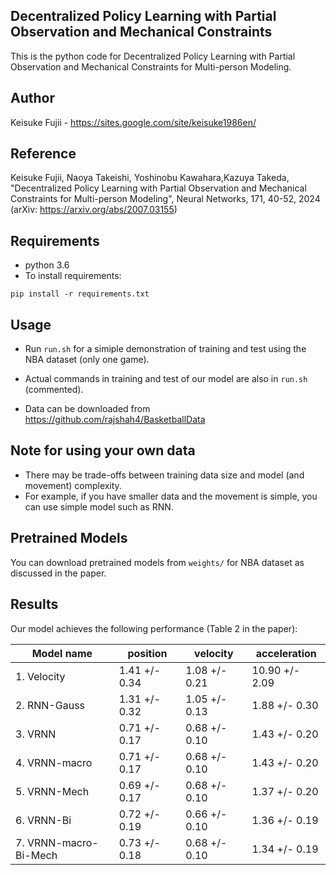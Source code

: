 ## Decentralized Policy Learning with Partial Observation and Mechanical Constraints

This is the python code for Decentralized Policy Learning with Partial Observation and Mechanical Constraints for Multi-person Modeling.

## Author
Keisuke Fujii - https://sites.google.com/site/keisuke1986en/

## Reference
Keisuke Fujii, Naoya Takeishi, Yoshinobu Kawahara,Kazuya Takeda, "Decentralized Policy Learning with Partial Observation and Mechanical Constraints for Multi-person Modeling", Neural Networks, 171, 40-52, 2024 (arXiv: https://arxiv.org/abs/2007.03155)

## Requirements

* python 3.6 
* To install requirements:

```setup
pip install -r requirements.txt
```

## Usage
 
* Run `run.sh` for a simiple demonstration of training and test using the NBA dataset (only one game).

* Actual commands in training and test of our model are also in `run.sh` (commented).  

* Data can be downloaded from https://github.com/rajshah4/BasketballData

## Note for using your own data

* There may be trade-offs between training data size and model (and movement) complexity.
* For example, if you have smaller data and the movement is simple, you can use simple model such as RNN. 

## Pretrained Models

You can download pretrained models from `weights/` for NBA dataset as discussed in the paper.

## Results

Our model achieves the following performance (Table 2 in the paper):

| Model name            |   position    |   velocity    |  acceleration  |
| ----------------------|-------------- | ------------- | -------------- |
| 1. Velocity           | 1.41 +/- 0.34 | 1.08 +/- 0.21 | 10.90 +/- 2.09 |  
| 2. RNN-Gauss          | 1.31 +/- 0.32 | 1.05 +/- 0.13 |  1.88 +/- 0.30 |
| 3. VRNN               | 0.71 +/- 0.17 | 0.68 +/- 0.10 |  1.43 +/- 0.20 |  
| 4. VRNN-macro         | 0.71 +/- 0.17 | 0.68 +/- 0.10 |  1.43 +/- 0.20 |
| 5. VRNN-Mech          | 0.69 +/- 0.17 | 0.68 +/- 0.10 |  1.37 +/- 0.20 |
| 6. VRNN-Bi            | 0.72 +/- 0.19 | 0.66 +/- 0.10 |  1.36 +/- 0.19 |
| 7. VRNN-macro-Bi-Mech | 0.73 +/- 0.18 | 0.68 +/- 0.10 |  1.34 +/- 0.19 |
